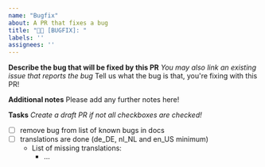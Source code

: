 ```yaml
---
name: "Bugfix"
about: A PR that fixes a bug
title: "🔀🐛 [BUGFIX]: "
labels: ''
assignees: ''
---
```


<!-- Note: Please stick to this template to help us keep LSSM clean! -->
**Describe the bug that will be fixed by this PR**
*You may also link an existing issue that reports the bug*
Tell us what the bug is that, you're fixing with this PR!

**Additional notes**
Please add any further notes here!

**Tasks**
*Create a draft PR if not all checkboxes are checked!*
- [ ] remove bug from list of known bugs in docs
- [ ] translations are done (de_DE, nl_NL and en_US minimum)
    * List of missing translations:
        * ...
